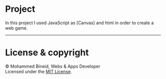 # Project

In this project I used JavaScript as [Canvas] and html in order to create a web game.<br>

---
# License & copyright

© Mohammed Bineid, Webs & Apps Developer <br>
Licensed under the [MIT License](LICENSE).
